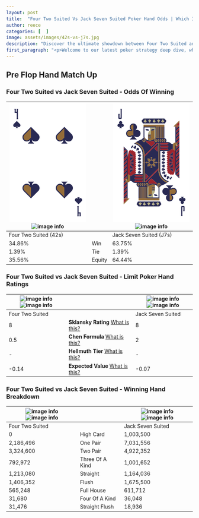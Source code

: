 ```yaml
---
layout: post
title:  "Four Two Suited Vs Jack Seven Suited Poker Hand Odds | Which Is The Better Hand In Poker? A Complete Guide"
author: reece
categories: [  ]
image: assets/images/42s-vs-j7s.jpg
description: "Discover the ultimate showdown between Four Two Suited and Jack Seven Suited in poker! Uncover the odds, strategies, and scenarios where one hand triumphs over the other. Get ready to up your poker game with this thrilling analysis."
first_paragraph: "<p>Welcome to our latest poker strategy deep dive, where we're pitting two distinct hands against each other in a high-stakes showdown: Four Two Suited vs Jack Seven Suited.</p><p>In the dynamic world of poker, every decision counts, and knowing which hand holds the upper hand is key to your success at the table.</p><p>In this article, we'll dissect these two hands, explore the scenarios where one dominates the other, and equip you with the knowledge to make strategic choices that can tip the odds in your favor.</p><p>Get ready to unravel the intriguing dynamics of these poker hands and elevate your game to new heights.</p>"
---
```




[comment]: # (sp0)

## Pre Flop Hand Match Up

<div class="table hand-ratings" markdown="1"> 



### Four Two Suited vs Jack Seven Suited - Odds Of Winning


    
| ![image info](assets/images/hand1/4.png) ![image info](assets/images/hand1/2s.png) |  | ![image info](assets/images/hand2/j.png) ![image info](assets/images/hand2/7s.png) |
| -------- | -------- | -------- |
| Four Two Suited (42s) |  | Jack Seven Suited (J7s) |
| 34.86% | Win | 63.75% |
| 1.39% | Tie | 1.39% |
| 35.56% | Equity | 64.44% |




[comment]: # (sp1)



### Four Two Suited vs Jack Seven Suited - Limit Poker Hand Ratings


    
| ![image info](https://www.riverpairs.com/assets/images/hand1/4.png) ![image info](https://www.riverpairs.com/assets/images/hand1/2s.png) |  | ![image info](https://www.riverpairs.com/assets/images/hand2/j.png) ![image info](https://www.riverpairs.com/assets/images/hand2/7s.png) |
| -------- | -------- | -------- |
| Four Two Suited |  | Jack Seven Suited |
| 8 | **Sklansky Rating** [What is this?](/sklansky-rating-explained) | 8 |
| 0.5 | **Chen Formula** [What is this?](/chen-formula-explained) | 2 |
| - | **Hellmuth Tier** [What is this?](/Hellmuth-tier-explained) | - |
| -0.14 | **Expected Value** [What is this?](/expected-value-explained) | -0.07 |




[comment]: # (sp2)



### Four Two Suited vs Jack Seven Suited - Winning Hand Breakdown


    
| ![image info](https://www.riverpairs.com/assets/images/hand1/4.png) ![image info](https://www.riverpairs.com/assets/images/hand1/2s.png) |  | ![image info](https://www.riverpairs.com/assets/images/hand2/j.png) ![image info](https://www.riverpairs.com/assets/images/hand2/7s.png) |
| -------- | -------- | -------- |
| Four Two Suited |  | Jack Seven Suited |
| 0 | High Card | 1,003,500 |
| 2,186,496 | One Pair | 7,031,556 |
| 3,324,600 | Two Pair | 4,922,352 |
| 792,972 | Three Of A Kind | 1,001,652 |
| 1,213,080 | Straight | 1,164,036 |
| 1,406,352 | Flush | 1,675,500 |
| 565,248 | Full House | 611,712 |
| 31,680 | Four Of A Kind | 36,048 |
| 31,476 | Straight Flush | 18,936 |




[comment]: # (sp3)



</div>

[comment]: # (sp4)



[comment]: # (sp5)

